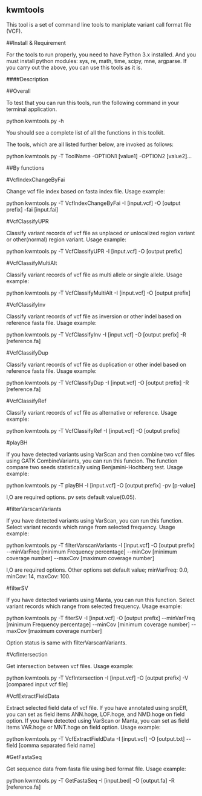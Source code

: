 kwmtools
----

This tool is a set of command line tools to maniplate variant call format file (VCF).

##Install & Requirement

For the tools to run properly, you need to have Python 3.x installed.
And you must install python modules: sys, re, math, time, scipy, mne, argparse.
If you carry out the above, you can use this tools as it is.

####Description

##Overall

To test that you can run this tools, run the following command in your terminal application.

python kwmtools.py -h

You should see a complete list of all the functions in this toolkit.

The tools, which are all listed further below, are invoked as follows:

python kwmtools.py -T ToolName -OPTION1 [value1] -OPTION2 [value2]...

##By functions

#VcfIndexChangeByFai

Change vcf file index based on fasta index file.
Usage example:

python kwmtools.py -T VcfIndexChangeByFai -I [input.vcf] -O [output prefix] -fai [input.fai]

#VcfClassifyUPR

Classify variant records of vcf file as unplaced or unlocalized region variant or other(normal) region variant.
Usage example:

python kwmtools.py -T VcfClassifyUPR -I [input.vcf] -O [output prefix]

#VcfClassifyMultiAlt

Classify variant records of vcf file as multi allele or single allele.
Usage example:

python kwmtools.py -T VcfClassifyMultiAlt -I [input.vcf] -O [output prefix]

#VcfClassifyInv

Classify variant records of vcf file as inversion or other indel based on reference fasta file.
Usage example:

python kwmtools.py -T VcfClassifyInv -I [input.vcf] -O [output prefix] -R [reference.fa]

#VcfClassifyDup

Classify variant records of vcf file as duplication or other indel based on reference fasta file.
Usage example:

python kwmtools.py -T VcfClassifyDup -I [input.vcf] -O [output prefix] -R [reference.fa]

#VcfClassifyRef

Classify variant records of vcf file as alternative or reference.
Usage example:

python kwmtools.py -T VcfClassifyRef -I [input.vcf] -O [output prefix]

#playBH

If you have detected variants using VarScan and then combine two vcf files using GATK CombineVariants, you can run this funcion. The function compare two seeds statistically using Benjamini-Hochberg test.
Usage example:

python kwmtools.py -T playBH -I [input.vcf] -O [output  prefix] -pv [p-value]

I,O are required options. pv sets default value(0.05).

#filterVarscanVariants

If you have detected variants using VarScan, you can run this function.
Select variant records which range from selected frequency.
Usage example:

python kwmtools.py -T filterVarscanVariants -I [input.vcf] -O [output prefix] --minVarFreq [minimum Frequency percentage] --minCov [minimum coverage number] --maxCov [maximum coverage number]

I,O are required options. Other options set default value; minVarFreq: 0.0, minCov: 14, maxCov: 100.

#filterSV

If you have detected variants using Manta, you can run this function.
Select variant records which range from selected frequency.
Usage example:

python kwmtools.py -T fiterSV -I [input.vcf] -O [output prefix] --minVarFreq [minimum Frequency percentage] --minCov [minimum coverage number] --maxCov [maximum coverage number]

Option status is same with filterVarscanVariants.

#VcfIntersection

Get intersection between vcf files.
Usage example:

python kwmtools.py -T VcfIntersection -I [input.vcf] -O [output prefix] -V [compared input vcf file]

#VcfExtractFieldData

Extract selected field data of vcf file.
If you have annotated using snpEff, you can set as field items ANN.hoge, LOF.hoge, and NMD.hoge on field option.
If you have detected using VarScan or Manta, you can set as field items VAR.hoge or MNT.hoge on field option.
Usage example:

python kwmtools.py -T VcfExtractFieldData -I [input.vcf] -O [output.txt] --field [comma separated field name]

#GetFastaSeq

Get sequence data from fasta file using bed format file.
Usage example:

python kwmtools.py -T GetFastaSeq -I [input.bed] -O [output.fa] -R [reference.fa]

